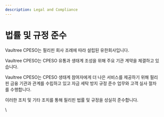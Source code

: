 ```yaml
---
description: Legal and Compliance
---
```


# 법률 및 규정 준수

Vaultree CPESO는 필리핀 회사 조례에 따라 설립된 유한회사입니다.



Vaultree CPESO는 CPESO 유통과 생태계 조성을 위해 주요 기관 계약을 체결하고 있습니다.&#x20;

Vaultree CPESO는 CPESO 생태계 참여자에게 더 나은 서비스를 제공하기 위해 필리핀 금융 기관과 관계를 수립하고 있고 자금 세탁 방지 규정 준수 업무와 고객 실사 절차를 수행합니다.&#x20;

이러한 조치 및 기타 조치를 통해 필리핀 법률 및 규정을 성실히 준수합니다.

\
